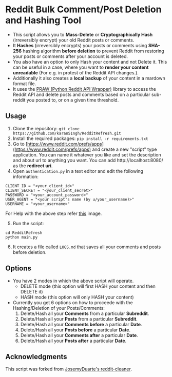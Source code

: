 # Reddit Bulk Comment/Post Deletion and Hashing Tool

- This script allows you to **Mass-Delete** or **Cryptographically Hash** (irreversibly encrypt) your old Reddit posts or comments.
- It **Hashes** (irreversibly encrypts) your posts or comments using **SHA-256** hashing algorithm **before deletion** to prevent Reddit from restoring your posts or comments after your account is deleted.
- You also have an option to only Hash your content and not Delete it. This can be useful in a case, where you want to **render your content unreadable** (For e.g. in protest of the Reddit API changes.).
- Additionally it also creates a **local backup** of your content in a mardown format file.
- It uses the [PRAW (Python Reddit API Wrapper)](https://github.com/praw-dev/praw) library to access the Reddit API and delete posts and comments based on a particular sub-reddit you posted to, or on a given time threshold.

## Usage

1. Clone the repository: `git clone https://github.com/karan51ngh/RedditRefresh.git`
2. Install the required packages: `pip install -r requirements.txt`
3. Go to [https://www.reddit.com/prefs/apps](https://www.reddit.com/prefs/apps) and create a new "script" type application. You can name it whatever you like and set the description and about url to anything you want. You can add http://localhost:8080/ as the **redirect uri**. 
4. Open `authentication.py` in a text editor and edit the following information:

```
CLIENT_ID = "<your_client_id>"
CLIENT_SECRET = "<your_client_secret>"
PASSWORD = "<your_account_password>"
USER_AGENT = "<your script's name (by u/your_username)>"
USERNAME = "<your_username>"
```
For Help with the above step refer [this](https://i.imgur.com/31TI2XA.png) image.

5. Run the script:

```shell
cd RedditRefresh
python main.py
```
6. It creates a file called `LOGS.md` that saves all your comments and posts before deletion.

## Options

- You have 2 modes in which the above script will operate.
    - DELETE mode (this option will first HASH your content and then DELETE it)
    - HASH mode (this option will only HASH your content)
- Currently you get 6 options on how to proceede with the Hashing/Deletion of your Posts/Comments:
    1. Delete/Hash all your **Comments** from a particular **Subreddit**.
    2. Delete/Hash all your **Posts** from a particular **Subreddit**.
    3. Delete/Hash all your **Comments before** a particular **Date**.
    4. Delete/Hash all your **Posts before** a particular **Date**.
    5. Delete/Hash all your **Comments after** a particular **Date**.
    6. Delete/Hash all your **Posts after** a particular **Date**.

## Acknowledgments

This script was forked from [JosemyDuarte's reddit-cleaner](https://github.com/JosemyDuarte/reddit-cleaner).
